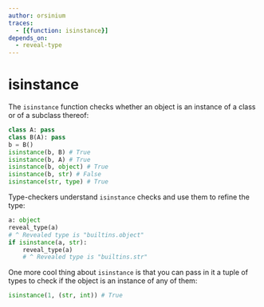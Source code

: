 ```yaml
---
author: orsinium
traces:
  - [{function: isinstance}]
depends_on:
  - reveal-type
---
```


# isinstance

The `isinstance` function checks whether an object is an instance of a class or of a subclass thereof:

```python
class A: pass
class B(A): pass
b = B()
isinstance(b, B) # True
isinstance(b, A) # True
isinstance(b, object) # True
isinstance(b, str) # False
isinstance(str, type) # True
```

Type-checkers understand `isinstance` checks and use them to refine the type:

```python
a: object
reveal_type(a)
# ^ Revealed type is "builtins.object"
if isinstance(a, str):
    reveal_type(a)
    # ^ Revealed type is "builtins.str"
```

One more cool thing about `isinstance` is that you can pass in it a tuple of types to check if the object is an instance of any of them:

```python
isinstance(1, (str, int)) # True
```
